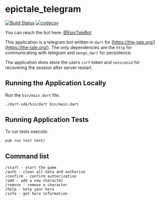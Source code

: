 # epictale_telegram

[![Build Status](https://travis-ci.org/ariedov/thetale_telegram.svg?branch=master)](https://travis-ci.org/ariedov/thetale_telegram)
[![codecov](https://codecov.io/gh/ariedov/thetale_telegram/branch/master/graph/badge.svg)](https://codecov.io/gh/ariedov/thetale_telegram)

You can reach the bot here: [@EpicTaleBot](https://t.me/EpicTaleBot)

This application is a telegram bot written in `dart` for [https://the-tale.org/](https://the-tale.org/).
The only dependencies are the `http` for communicating with telegram and `mongo_dart` for persistence.

The application does store the users `csrf` token and `sessionid` for recovering the session after server restart.

## Running the Application Locally

Run the `bin/main.dart` file.

```bash
./dart-sdk/bin/dart bin/main.dart
```

## Running Application Tests

To run tests execute:

```bash
pub run test test/
```

## Command list

```
/start - start the game
/auth - clear all data and authorize
/confirm - confirm authorization
/add - add a new character
/remove - remove a character
/help - help your hero
/info - get hero information
```